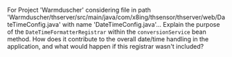For Project 'Warmduscher' considering file in path 'Warmduscher/thserver/src/main/java/com/x8ing/thsensor/thserver/web/DateTimeConfig.java' with name 'DateTimeConfig.java'... 
Explain the purpose of the `DateTimeFormatterRegistrar` within the `conversionService` bean method. How does it contribute to the overall date/time handling in the application, and what would happen if this registrar wasn't included?
